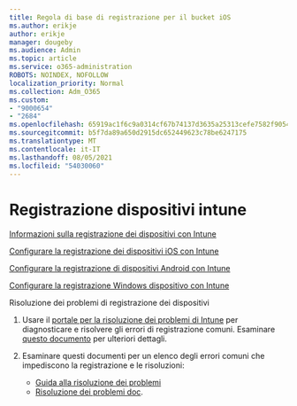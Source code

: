 ```yaml
---
title: Regola di base di registrazione per il bucket iOS
ms.author: erikje
author: erikje
manager: dougeby
ms.audience: Admin
ms.topic: article
ms.service: o365-administration
ROBOTS: NOINDEX, NOFOLLOW
localization_priority: Normal
ms.collection: Adm_O365
ms.custom:
- "9000654"
- "2684"
ms.openlocfilehash: 65919ac1f6c9a0314cf67b74137d3635a25313cefe7582f905466e2e31387842
ms.sourcegitcommit: b5f7da89a650d2915dc652449623c78be6247175
ms.translationtype: MT
ms.contentlocale: it-IT
ms.lasthandoff: 08/05/2021
ms.locfileid: "54030060"
---
```

# <a name="intune-device-enrollment"></a>Registrazione dispositivi intune

[Informazioni sulla registrazione dei dispositivi con Intune](https://docs.microsoft.com/intune/enrollment/device-enrollment)

[Configurare la registrazione dei dispositivi iOS con Intune](https://docs.microsoft.com/intune/enrollment/ios-enroll)

[Configurare la registrazione di dispositivi Android con Intune](https://docs.microsoft.com/intune/android-enroll)

[Configurare la registrazione Windows dispositivo con Intune](https://docs.microsoft.com/intune/windows-enroll)

Risoluzione dei problemi di registrazione dei dispositivi

1. Usare il [portale per la risoluzione dei problemi di Intune](https://devicemanagement.microsoft.com/#blade/Microsoft_Intune_DeviceSettings/TroubleshootBlade) per diagnosticare e risolvere gli errori di registrazione comuni. Esaminare [questo documento](https://docs.microsoft.com/intune/help-desk-operators) per ulteriori dettagli.

2. Esaminare questi documenti per un elenco degli errori comuni che impediscono la registrazione e le risoluzioni:
    - [Guida alla risoluzione dei problemi](https://support.microsoft.com/help/4469913/troubleshooting-windows-device-enrollment-problems-in-microsoft-intune)
    - [Risoluzione dei problemi doc](https://docs.microsoft.com/intune/troubleshoot-device-enrollment-in-intune).
